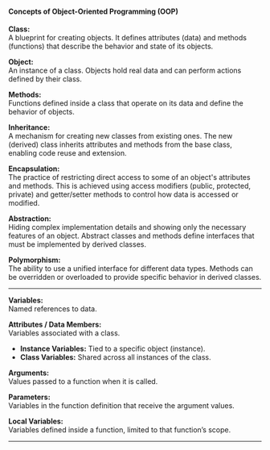 #### Concepts of Object-Oriented Programming (OOP) ####

**Class:**  
A blueprint for creating objects. It defines attributes (data) and methods (functions) that describe the behavior and state of its objects.

**Object:**  
An instance of a class. Objects hold real data and can perform actions defined by their class.

**Methods:**  
Functions defined inside a class that operate on its data and define the behavior of objects.

**Inheritance:**  
A mechanism for creating new classes from existing ones. The new (derived) class inherits attributes and methods from the base class, enabling code reuse and extension.

**Encapsulation:**  
The practice of restricting direct access to some of an object's attributes and methods. This is achieved using access modifiers (public, protected, private) and getter/setter methods to control how data is accessed or modified.

**Abstraction:**  
Hiding complex implementation details and showing only the necessary features of an object. Abstract classes and methods define interfaces that must be implemented by derived classes.

**Polymorphism:**  
The ability to use a unified interface for different data types. Methods can be overridden or overloaded to provide specific behavior in derived classes.

---

**Variables:**  
Named references to data.

**Attributes / Data Members:**  
Variables associated with a class.  
- **Instance Variables:** Tied to a specific object (instance).  
- **Class Variables:** Shared across all instances of the class.

**Arguments:**  
Values passed to a function when it is called.

**Parameters:**  
Variables in the function definition that receive the argument values.

**Local Variables:**  
Variables defined inside a function, limited to that function’s scope.

---

<!-- 

My Questions & Doubts from mini_proj_encap_abstraction.py

**Q1:** Why are getter & setter methods sometimes defined without using `@property` or `@name.setter`?  
**A:** There are multiple ways to implement getters and setters in Python. Using explicit methods is one approach; decorators like `@property` provide a more Pythonic way but are not mandatory.

**Q2:** What does `super().__init__(name, employee_id, salary)` do in a derived class?  
**A:** It calls the base class constructor, passing the parameters so the derived class can use and initialize them.

**Q3:** Why can derived classes access `calculate_salary()`?  
**A:** If `calculate_salary()` is an abstract method in the base class, derived classes must implement it, enforcing a contract for behavior.

**Q4:** Can I use `return self._bonus + self._salary` instead of `return self.get_salary() + self._bonus`?  
**A:** Yes, if you have direct access to the attributes. Using getter methods is preferred for encapsulation.

**Q5:** Can I use private data members & member functions within a class?  
**A:** Yes, private members (prefixed with `_` or `__`) are accessible within the class.

-->
